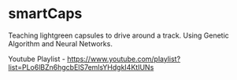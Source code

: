 # smartCaps

Teaching lightgreen capsules to drive around a track. Using Genetic Algorithm and Neural Networks.

Youtube Playlist - https://www.youtube.com/playlist?list=PLo6lBZn6hgcbElS7emlsYHdgkI4KtIUNs
